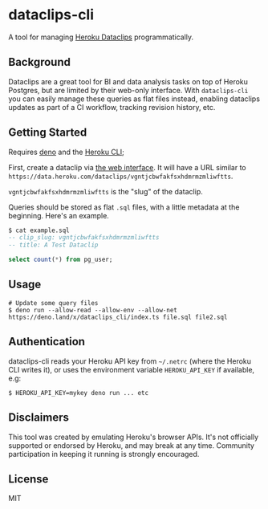 # dataclips-cli

A tool for managing [Heroku Dataclips](https://devcenter.heroku.com/articles/dataclips) programmatically.

## Background

Dataclips are a great tool for BI and data analysis tasks on top of Heroku
Postgres, but are limited by their web-only interface. With `dataclips-cli` you
can easily manage these queries as flat files instead, enabling dataclips
updates as part of a CI workflow, tracking revision history, etc.

## Getting Started

Requires [deno](https://deno.land/) and the [Heroku CLI](https://devcenter.heroku.com/articles/heroku-cli);

First, create a dataclip via [the web
interface](https://data.heroku.com/dataclips). It will have a URL similar to
`https://data.heroku.com/dataclips/vgntjcbwfakfsxhdmrmzmliwftts`.

`vgntjcbwfakfsxhdmrmzmliwftts` is the "slug" of the dataclip.

Queries should be stored as flat `.sql` files, with a little metadata at the
beginning. Here's an example.

```sql
$ cat example.sql
-- clip_slug: vgntjcbwfakfsxhdmrmzmliwftts
-- title: A Test Dataclip

select count(*) from pg_user;
```

## Usage

```
# Update some query files
$ deno run --allow-read --allow-env --allow-net https://deno.land/x/dataclips_cli/index.ts file.sql file2.sql
```

## Authentication

dataclips-cli reads your Heroku API key from `~/.netrc` (where the Heroku CLI
writes it), or uses the environment variable `HEROKU_API_KEY` if available, e.g:

```
$ HEROKU_API_KEY=mykey deno run ... etc
```

## Disclaimers

This tool was created by emulating Heroku's browser APIs. It's not officially
supported or endorsed by Heroku, and may break at any time. Community
participation in keeping it running is strongly encouraged.

## License

MIT
